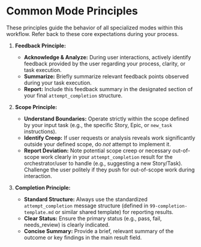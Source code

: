 # Common Mode Principles

These principles guide the behavior of all specialized modes within this workflow. Refer back to these core expectations during your process.

1.  **Feedback Principle:**
    *   **Acknowledge & Analyze:** During user interactions, actively identify feedback provided by the user regarding your process, clarity, or task execution.
    *   **Summarize:** Briefly summarize relevant feedback points observed during your task execution.
    *   **Report:** Include this feedback summary in the designated section of your final `attempt_completion` structure.

2.  **Scope Principle:**
    *   **Understand Boundaries:** Operate strictly within the scope defined by your input task (e.g., the specific Story, Epic, or `new_task` instructions).
    *   **Identify Creep:** If user requests or analysis reveals work significantly outside your defined scope, do *not* attempt to implement it.
    *   **Report Deviation:** Note potential scope creep or necessary out-of-scope work clearly in your `attempt_completion` result for the orchestrator/user to handle (e.g., suggesting a new Story/Task). Challenge the user politely if they push for out-of-scope work during interaction.

3.  **Completion Principle:**
    *   **Standard Structure:** Always use the standardized `attempt_completion` message structure (defined in `99-completion-template.md` or similar shared template) for reporting results.
    *   **Clear Status:** Ensure the primary status (e.g., pass, fail, needs_review) is clearly indicated.
    *   **Concise Summary:** Provide a brief, relevant summary of the outcome or key findings in the main result field.